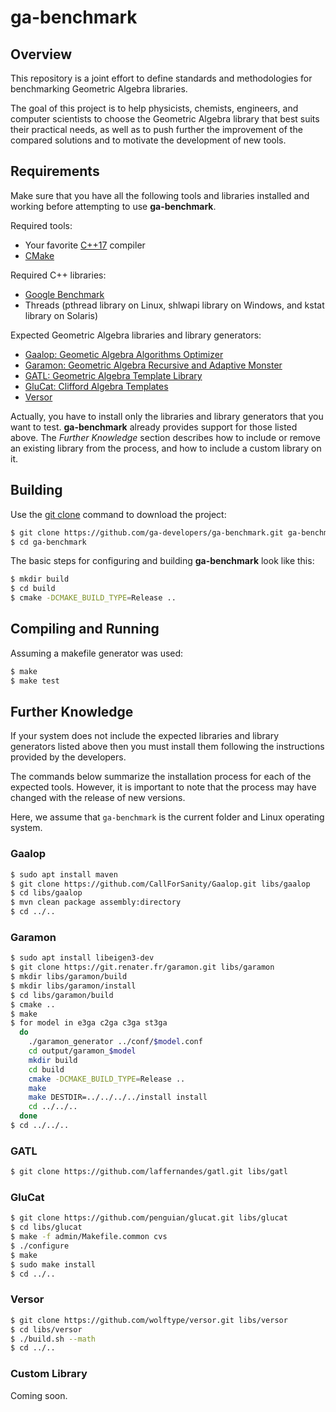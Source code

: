 # ga-benchmark

## Overview
This repository is a joint effort to define standards and methodologies for benchmarking Geometric Algebra libraries.

The goal of this project is to help physicists, chemists, engineers, and computer scientists to choose the Geometric Algebra library that best suits their practical needs, as well as to push further the improvement of the compared solutions and to motivate the development of new tools.


## Requirements
Make sure that you have all the following tools and libraries installed and working before attempting to use **ga-benchmark**.

Required tools:
- Your favorite [C++17](https://en.wikipedia.org/wiki/C%2B%2B14) compiler
- [CMake](https://cmake.org)

Required C++ libraries:
- [Google Benchmark](https://github.com/google/benchmark)
- Threads (pthread library on Linux, shlwapi library on Windows, and kstat library on Solaris)

Expected Geometric Algebra libraries and library generators:
- [Gaalop: Geometic Algebra Algorithms Optimizer](http://www.gaalop.de)
- [Garamon: Geometric Algebra Recursive and Adaptive Monster](https://sourcesup.renater.fr/scm/?group_id=4044)
- [GATL: Geometric Algebra Template Library](https://github.com/laffernandes/gatl)
- [GluCat: Clifford Algebra Templates](https://github.com/penguian/glucat)
- [Versor](http://versor.mat.ucsb.edu)

Actually, you have to install only the libraries and library generators that you want to test. **ga-benchmark** already provides support for those listed above. The *Further Knowledge* section describes how to include or remove an existing library from the process, and how to include a custom library on it.


## Building
Use the [git clone](https://git-scm.com/docs/git-clone) command to download the project:
```bash
$ git clone https://github.com/ga-developers/ga-benchmark.git ga-benchmark
$ cd ga-benchmark
```

The basic steps for configuring and building **ga-benchmark** look like this:
```bash
$ mkdir build
$ cd build
$ cmake -DCMAKE_BUILD_TYPE=Release ..
```

## Compiling and Running
Assuming a makefile generator was used:
```bash
$ make
$ make test
```

## Further Knowledge
If your system does not include the expected libraries and library generators listed above then you must install them following the instructions provided by the developers.

The commands below summarize the installation process for each of the expected tools. However, it is important to note that the process may have changed with the release of new versions.

Here, we assume that `ga-benchmark` is the current folder and Linux operating system.

### Gaalop
```bash
$ sudo apt install maven
$ git clone https://github.com/CallForSanity/Gaalop.git libs/gaalop
$ cd libs/gaalop
$ mvn clean package assembly:directory
$ cd ../..
```

### Garamon
```bash
$ sudo apt install libeigen3-dev
$ git clone https://git.renater.fr/garamon.git libs/garamon
$ mkdir libs/garamon/build
$ mkdir libs/garamon/install
$ cd libs/garamon/build
$ cmake ..
$ make
$ for model in e3ga c2ga c3ga st3ga
  do
    ./garamon_generator ../conf/$model.conf
    cd output/garamon_$model
    mkdir build
    cd build
    cmake -DCMAKE_BUILD_TYPE=Release ..
    make
    make DESTDIR=../../../../install install
    cd ../../..
  done
$ cd ../../..
```

### GATL
```bash
$ git clone https://github.com/laffernandes/gatl.git libs/gatl
```

### GluCat
```bash
$ git clone https://github.com/penguian/glucat.git libs/glucat
$ cd libs/glucat
$ make -f admin/Makefile.common cvs
$ ./configure
$ make
$ sudo make install
$ cd ../..
```

### Versor
```bash
$ git clone https://github.com/wolftype/versor.git libs/versor
$ cd libs/versor
$ ./build.sh --math
$ cd ../..
```

### Custom Library
Coming soon.